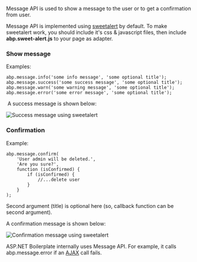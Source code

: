 Message API is used to show a message to the user or to get a
confirmation from user.

Message API is implemented using
[sweetalert](http://t4t5.github.io/sweetalert/) by default. To make
sweetalert work, you should include it's css & javascript files, then
include **abp.sweet-alert.js** to your page as adapter.

### Show message

Examples:

    abp.message.info('some info message', 'some optional title');
    abp.message.success('some success message', 'some optional title');
    abp.message.warn('some warning message', 'some optional title');
    abp.message.error('some error message', 'some optional title');

 A success message is shown below:

<img src="../images/success_message.png" alt="Success message using sweetalert" class="img-thumbnail" />

### Confirmation

Example:

    abp.message.confirm(
        'User admin will be deleted.',
        'Are you sure?',
        function (isConfirmed) {
            if (isConfirmed) {
                //...delete user
            }
        }
    );

Second argument (title) is optional here (so, callback function can be
second argument).

A confirmation message is shown below:

<img src="../images/confirmation_message.png" alt="Confirmation message using sweetalert" class="img-thumbnail" />

ASP.NET Boilerplate internally uses Message API. For example, it calls
abp.message.error if an [AJAX](/Pages/Documents/Javascript-API/AJAX)
call fails.
